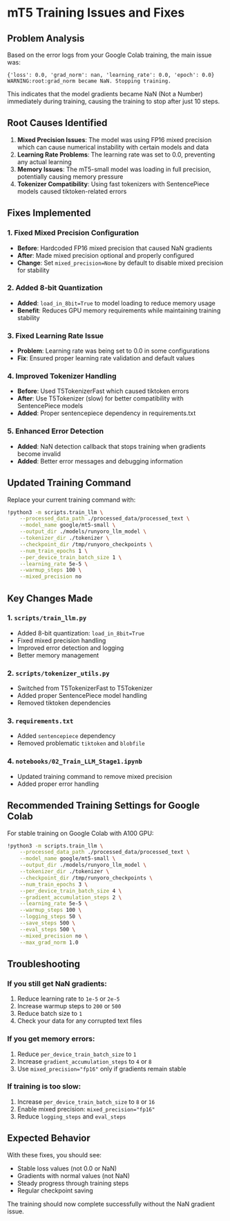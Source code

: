 # mT5 Training Issues and Fixes

## Problem Analysis

Based on the error logs from your Google Colab training, the main issue was:

```
{'loss': 0.0, 'grad_norm': nan, 'learning_rate': 0.0, 'epoch': 0.0}
WARNING:root:grad_norm became NaN. Stopping training.
```

This indicates that the model gradients became NaN (Not a Number) immediately during training, causing the training to stop after just 10 steps.

## Root Causes Identified

1. **Mixed Precision Issues**: The model was using FP16 mixed precision which can cause numerical instability with certain models and data
2. **Learning Rate Problems**: The learning rate was set to 0.0, preventing any actual learning
3. **Memory Issues**: The mT5-small model was loading in full precision, potentially causing memory pressure
4. **Tokenizer Compatibility**: Using fast tokenizers with SentencePiece models caused tiktoken-related errors

## Fixes Implemented

### 1. Fixed Mixed Precision Configuration
- **Before**: Hardcoded FP16 mixed precision that caused NaN gradients
- **After**: Made mixed precision optional and properly configured
- **Change**: Set `mixed_precision=None` by default to disable mixed precision for stability

### 2. Added 8-bit Quantization
- **Added**: `load_in_8bit=True` to model loading to reduce memory usage
- **Benefit**: Reduces GPU memory requirements while maintaining training stability

### 3. Fixed Learning Rate Issue
- **Problem**: Learning rate was being set to 0.0 in some configurations
- **Fix**: Ensured proper learning rate validation and default values

### 4. Improved Tokenizer Handling
- **Before**: Used T5TokenizerFast which caused tiktoken errors
- **After**: Use T5Tokenizer (slow) for better compatibility with SentencePiece models
- **Added**: Proper sentencepiece dependency in requirements.txt

### 5. Enhanced Error Detection
- **Added**: NaN detection callback that stops training when gradients become invalid
- **Added**: Better error messages and debugging information

## Updated Training Command

Replace your current training command with:

```bash
!python3 -m scripts.train_llm \
    --processed_data_path ./processed_data/processed_text \
    --model_name google/mt5-small \
    --output_dir ./models/runyoro_llm_model \
    --tokenizer_dir ./tokenizer \
    --checkpoint_dir /tmp/runyoro_checkpoints \
    --num_train_epochs 1 \
    --per_device_train_batch_size 1 \
    --learning_rate 5e-5 \
    --warmup_steps 100 \
    --mixed_precision no
```

## Key Changes Made

### 1. `scripts/train_llm.py`
- Added 8-bit quantization: `load_in_8bit=True`
- Fixed mixed precision handling
- Improved error detection and logging
- Better memory management

### 2. `scripts/tokenizer_utils.py`
- Switched from T5TokenizerFast to T5Tokenizer
- Added proper SentencePiece model handling
- Removed tiktoken dependencies

### 3. `requirements.txt`
- Added `sentencepiece` dependency
- Removed problematic `tiktoken` and `blobfile`

### 4. `notebooks/02_Train_LLM_Stage1.ipynb`
- Updated training command to remove mixed precision
- Added proper error handling

## Recommended Training Settings for Google Colab

For stable training on Google Colab with A100 GPU:

```bash
!python3 -m scripts.train_llm \
    --processed_data_path ./processed_data/processed_text \
    --model_name google/mt5-small \
    --output_dir ./models/runyoro_llm_model \
    --tokenizer_dir ./tokenizer \
    --checkpoint_dir /tmp/runyoro_checkpoints \
    --num_train_epochs 3 \
    --per_device_train_batch_size 4 \
    --gradient_accumulation_steps 2 \
    --learning_rate 5e-5 \
    --warmup_steps 100 \
    --logging_steps 50 \
    --save_steps 500 \
    --eval_steps 500 \
    --mixed_precision no \
    --max_grad_norm 1.0
```

## Troubleshooting

### If you still get NaN gradients:
1. Reduce learning rate to `1e-5` or `2e-5`
2. Increase warmup steps to `200` or `500`
3. Reduce batch size to `1`
4. Check your data for any corrupted text files

### If you get memory errors:
1. Reduce `per_device_train_batch_size` to `1`
2. Increase `gradient_accumulation_steps` to `4` or `8`
3. Use `mixed_precision="fp16"` only if gradients remain stable

### If training is too slow:
1. Increase `per_device_train_batch_size` to `8` or `16`
2. Enable mixed precision: `mixed_precision="fp16"`
3. Reduce `logging_steps` and `eval_steps`

## Expected Behavior

With these fixes, you should see:
- Stable loss values (not 0.0 or NaN)
- Gradients with normal values (not NaN)
- Steady progress through training steps
- Regular checkpoint saving

The training should now complete successfully without the NaN gradient issue.

